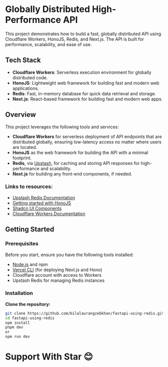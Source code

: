 # Globally Distributed High-Performance API

This project demonstrates how to build a fast, globally distributed API using Cloudflare Workers, HonoJS, Redis, and Next.js. The API is built for performance, scalability, and ease of use.

## Tech Stack

- **Cloudflare Workers**: Serverless execution environment for globally distributed code.
- **HonoJS**: Lightweight web framework for building fast and modern web applications.
- **Redis**: Fast, in-memory database for quick data retrieval and storage.
- **Next.js**: React-based framework for building fast and modern web apps.

## Overview

This project leverages the following tools and services:

- **Cloudflare Workers** for serverless deployment of API endpoints that are distributed globally, ensuring low-latency access no matter where users are located.
- **HonoJS** as the web framework for building the API with a minimal footprint.
- **Redis**, via [Upstash](https://console.upstash.com/redis/), for caching and storing API responses for high-performance and scalability.
- **Next.js** for building any front-end components, if needed.

### Links to resources:
- [Upstash Redis Documentation](https://console.upstash.com/redis/)
- [Getting started with HonoJS](https://hono.dev/docs/getting-started/vercel#_1-setup)
- [Shadcn UI Components](https://ui.shadcn.com/docs/components/command)
- [Cloudflare Workers Documentation](https://workers.cloudflare.com/)

## Getting Started

### Prerequisites

Before you start, ensure you have the following tools installed:

- [Node.js](https://nodejs.org/) and npm
- [Vercel CLI](https://vercel.com/docs/cli) (for deploying Next.js and Hono)
- Cloudflare account with access to Workers
- Upstash Redis for managing Redis instances

### Installation

**Clone the repository:**

   ```bash
   git clone https://github.com/bilalaurangzebkhan/fastapi-using-redis.git
   cd fastapi-using-redis
   npm install
   pnpm dev
   or 
   npm run dev
   ```

# Support With Star 😊
